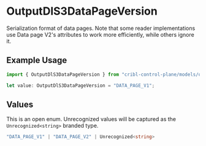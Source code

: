 # OutputDlS3DataPageVersion

Serialization format of data pages. Note that some reader implementations use Data page V2's attributes to work more efficiently, while others ignore it.

## Example Usage

```typescript
import { OutputDlS3DataPageVersion } from "cribl-control-plane/models/operations";

let value: OutputDlS3DataPageVersion = "DATA_PAGE_V1";
```

## Values

This is an open enum. Unrecognized values will be captured as the `Unrecognized<string>` branded type.

```typescript
"DATA_PAGE_V1" | "DATA_PAGE_V2" | Unrecognized<string>
```